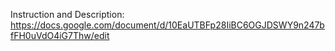 Instruction and Description:
https://docs.google.com/document/d/10EaUTBFp28IiBC6OGJDSWY9n247bfFH0uVdO4iG7Thw/edit